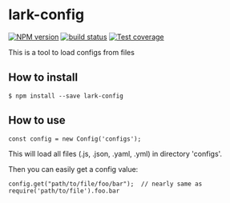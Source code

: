 lark-config
===============

[![NPM version][npm-image]][npm-url]
[![build status][travis-image]][travis-url]
[![Test coverage][coveralls-image]][coveralls-url]

This is a tool to load configs from files

## How to install

```
$ npm install --save lark-config
```

## How to use

```
const config = new Config('configs');
```

This will load all files (.js, .json, .yaml, .yml) in directory 'configs'.

Then you can easily get a config value:

```
config.get("path/to/file/foo/bar");  // nearly same as require('path/to/file').foo.bar
```


[npm-image]: https://img.shields.io/npm/v/lark-config.svg?style=flat-square
[npm-url]: https://npmjs.org/package/lark-config
[travis-image]: https://img.shields.io/travis/larkjs/lark-config/master.svg?style=flat-square
[travis-url]: https://travis-ci.org/larkjs/lark-config
[coveralls-image]: https://img.shields.io/codecov/c/github/larkjs/lark-config.svg?style=flat-square
[coveralls-url]: https://codecov.io/github/larkjs/lark-config?branch=master
